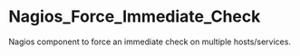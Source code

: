 # Nagios_Force_Immediate_Check
Nagios component to force an immediate check on multiple hosts/services.

